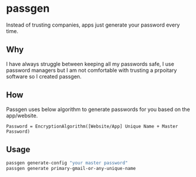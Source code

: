 # passgen
Instead of trusting companies, apps just generate your password every time.

## Why
I have always struggle between keeping all my passwords safe, I use password managers but I am not comfortable with trusting
a prpoitary software so I created passgen.

## How
Passgen uses below algorithm to generate passwords for you based on the app/website.<br>
```
Password = EncryptionAlgorithm([Website/App] Unique Name + Master Password)
```

## Usage
```bash
passgen generate-config "your master password"
passgen generate primary-gmail-or-any-unique-name
```

